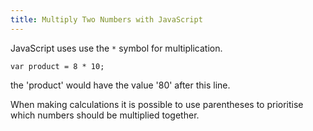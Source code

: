 ```yaml
---
title: Multiply Two Numbers with JavaScript
---
```

JavaScript uses use the `*` symbol for multiplication.

    var product = 8 * 10;
    
the 'product' would have the value '80' after this line.

When making calculations it is possible to use parentheses to prioritise which numbers should be multiplied together.
